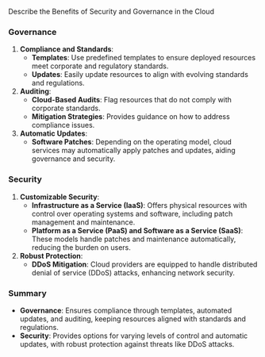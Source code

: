 Describe the Benefits of Security and Governance in the Cloud

### Governance
1. **Compliance and Standards**:
   - **Templates**: Use predefined templates to ensure deployed resources meet corporate and regulatory standards.
   - **Updates**: Easily update resources to align with evolving standards and regulations.
2. **Auditing**:
   - **Cloud-Based Audits**: Flag resources that do not comply with corporate standards.
   - **Mitigation Strategies**: Provides guidance on how to address compliance issues.
3. **Automatic Updates**:
   - **Software Patches**: Depending on the operating model, cloud services may automatically apply patches and updates, aiding governance and security.

### Security
1. **Customizable Security**:
   - **Infrastructure as a Service (IaaS)**: Offers physical resources with control over operating systems and software, including patch management and maintenance.
   - **Platform as a Service (PaaS) and Software as a Service (SaaS)**: These models handle patches and maintenance automatically, reducing the burden on users.
2. **Robust Protection**:
   - **DDoS Mitigation**: Cloud providers are equipped to handle distributed denial of service (DDoS) attacks, enhancing network security.

### Summary
- **Governance**: Ensures compliance through templates, automated updates, and auditing, keeping resources aligned with standards and regulations.
- **Security**: Provides options for varying levels of control and automatic updates, with robust protection against threats like DDoS attacks.
